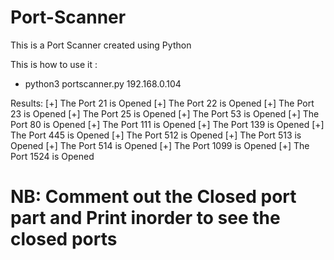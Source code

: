 # Port-Scanner
This is a Port Scanner created using Python


This is how to use it :

- python3 portscanner.py 192.168.0.104

Results:
[+] The Port 21 is Opened
[+] The Port 22 is Opened
[+] The Port 23 is Opened
[+] The Port 25 is Opened
[+] The Port 53 is Opened
[+] The Port 80 is Opened
[+] The Port 111 is Opened
[+] The Port 139 is Opened
[+] The Port 445 is Opened
[+] The Port 512 is Opened
[+] The Port 513 is Opened
[+] The Port 514 is Opened
[+] The Port 1099 is Opened
[+] The Port 1524 is Opened

# NB: Comment out the Closed port part and Print inorder to see the closed ports
